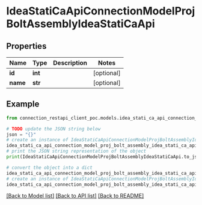 # IdeaStatiCaApiConnectionModelProjBoltAssemblyIdeaStatiCaApi


## Properties

Name | Type | Description | Notes
------------ | ------------- | ------------- | -------------
**id** | **int** |  | [optional] 
**name** | **str** |  | [optional] 

## Example

```python
from connection_restapi_client_poc.models.idea_stati_ca_api_connection_model_proj_bolt_assembly_idea_stati_ca_api import IdeaStatiCaApiConnectionModelProjBoltAssemblyIdeaStatiCaApi

# TODO update the JSON string below
json = "{}"
# create an instance of IdeaStatiCaApiConnectionModelProjBoltAssemblyIdeaStatiCaApi from a JSON string
idea_stati_ca_api_connection_model_proj_bolt_assembly_idea_stati_ca_api_instance = IdeaStatiCaApiConnectionModelProjBoltAssemblyIdeaStatiCaApi.from_json(json)
# print the JSON string representation of the object
print(IdeaStatiCaApiConnectionModelProjBoltAssemblyIdeaStatiCaApi.to_json())

# convert the object into a dict
idea_stati_ca_api_connection_model_proj_bolt_assembly_idea_stati_ca_api_dict = idea_stati_ca_api_connection_model_proj_bolt_assembly_idea_stati_ca_api_instance.to_dict()
# create an instance of IdeaStatiCaApiConnectionModelProjBoltAssemblyIdeaStatiCaApi from a dict
idea_stati_ca_api_connection_model_proj_bolt_assembly_idea_stati_ca_api_from_dict = IdeaStatiCaApiConnectionModelProjBoltAssemblyIdeaStatiCaApi.from_dict(idea_stati_ca_api_connection_model_proj_bolt_assembly_idea_stati_ca_api_dict)
```
[[Back to Model list]](../README.md#documentation-for-models) [[Back to API list]](../README.md#documentation-for-api-endpoints) [[Back to README]](../README.md)


